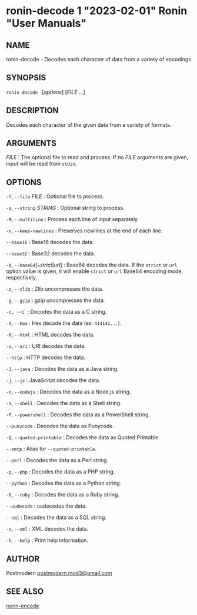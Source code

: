 # ronin-decode 1 "2023-02-01" Ronin "User Manuals"

## NAME

ronin-decode - Decodes each character of data from a variety of encodings

## SYNOPSIS

`ronin decode ` [*options*] [*FILE* ...]

## DESCRIPTION

Decodes each character of the given data from a variety of formats.

## ARGUMENTS

*FILE*
: The optional file to read and process. If no *FILE* arguments are given,
  input will be read from `stdin`.

## OPTIONS

`-f`, `--file` *FILE*
: Optional file to process.

`-s`, `--string` *STRING*
: Optional string to process.

`-M`, `--multiline`
: Process each line of input separately.

`-n`, `--keep-newlines`
: Preserves newlines at the end of each line.

`--base16`
: Base16 decodes the data.

`--base32`
: Base32 decodes the data.

`-b`, `--base64`[`=`*strict*\|*url*]
: Base64 decodes the data. If the `strict` or `url` option value is given,
  it will enable `strict` or `url` Base64 encoding mode, respectively.

`-z`, `--zlib`
: Zlib uncompresses the data.

`-g`, `--gzip`
: gzip uncompresses the data.

`-c, `--c`
: Decodes the data as a C string.

`-X`, `--hex`
: Hex decode the data (ex: `414141...`).

`-H`, `--html`
: HTML decodes the data.

`-u`, `--uri`
: URI decodes the data.

`--http`
: HTTP decodes the data.

`-J`, `--java`
: Decodes the data as a Java string.

`-j`, `--js`
: JavaScript decodes the data.

`-n`, `--nodejs`
: Decodes the data as a Node.js string.

`-S`, `--shell`
: Decodes the data as a Shell string.

`-P`, `--powershell`
: Decodes the data as a PowerShell string.

`--punycode`
: Decodes the data as Punycode.

`-Q`, `--quoted-printable`
: Decodes the data as Quoted Printable.

`--smtp`
: Alias for `--quoted-printable`.

`--perl`
: Decodes the data as a Perl string.

`-p`, `--php`
: Decodes the data as a PHP string.

`--python`
: Decodes the data as a Python string.

`-R`, `--ruby`
: Decodes the data as a Ruby string.

`--uudecode`
: uudecodes the data.

`--sql`
: Decodes the data as a SQL string.

`-x`, `--xml`
: XML decodes the data.

`-h`, `--help`
: Print help information.

## AUTHOR

Postmodern <postmodern.mod3@gmail.com>

## SEE ALSO

[ronin-encode](ronin-encode.1.md)
